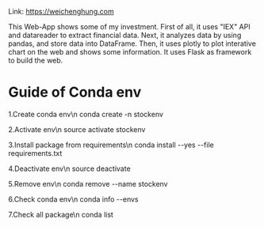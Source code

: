 Link: https://weichenghung.com

This Web-App shows some of my investment.
First of all, it uses "IEX" API and datareader to extract financial data.
Next, it analyzes data by using pandas, and store data into DataFrame.
Then, it uses plotly to plot interative chart on the web and shows some information.
It uses Flask as framework to build the web.


# Guide of Conda env
1.Create conda env\n
conda create -n stockenv

2.Activate env\n
source activate stockenv

3.Install package from requirements\n
conda install --yes --file requirements.txt

4.Deactivate env\n
source deactivate

5.Remove env\n
conda remove --name stockenv

6.Check conda env\n
conda info --envs

7.Check all package\n
conda list
